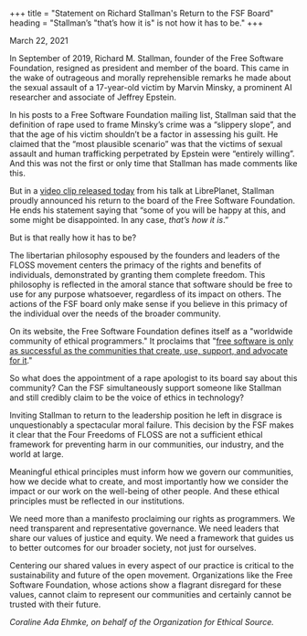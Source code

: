+++
title = "Statement on Richard Stallman's Return to the FSF Board"
heading = "Stallman’s \"that’s how it is\" is not how it has to be."
+++

<time>March 22, 2021</time>

In September of 2019, Richard M. Stallman, founder of the Free Software Foundation, resigned as president and member of the board. This came in the wake of outrageous and morally reprehensible remarks he made about the sexual assault of a 17-year-old victim by Marvin Minsky, a prominent AI researcher and associate of Jeffrey Epstein. 

In his posts to a Free Software Foundation mailing list, Stallman said that the definition of rape used to frame Minsky’s crime was a “slippery slope”, and that the age of his victim shouldn’t be a factor in assessing his guilt. He claimed that the “most plausible scenario” was that the victims of sexual assault and human trafficking perpetrated by Epstein were “entirely willing”. 
And this was not the first or only time that Stallman has made comments like this.

But in a [video clip released today](https://twitter.com/nixcraft/status/1373905399707955202) from his talk at LibrePlanet, Stallman proudly announced his return to the board of the Free Software Foundation. He ends his statement saying that “some of you will be happy at this, and some might be disappointed. In any case, *that’s how it is*.” 

But is that really how it has to be?

The libertarian philosophy espoused by the founders and leaders of the FLOSS movement centers the primacy of the rights and benefits of individuals, demonstrated by granting them complete freedom. This philosophy is reflected in the amoral stance that software should be free to use for any purpose whatsoever, regardless of its impact on others. The actions of the FSF board only make sense if you believe in this primacy of the individual over the needs of the broader community. 

On its website, the Free Software Foundation defines itself as a "worldwide community of ethical programmers." It proclaims that "[free software is only as successful as the communities that create, use, support, and advocate for it](https://fsf.org/community)."

So what does the appointment of a rape apologist to its board say about this community? Can the FSF simultaneously support someone like Stallman and still credibly claim to be the voice of ethics in technology? 

Inviting Stallman to return to the leadership position he left in disgrace is unquestionably a spectacular moral failure. This decision by the FSF makes it clear that the Four Freedoms of FLOSS are not a sufficient ethical framework for preventing harm in our communities, our industry, and the world at large. 

Meaningful ethical principles must inform how we govern our communities, how we decide what to create, and most importantly how we consider the impact or our work on the well-being of other people. And these ethical principles must be reflected in our institutions.

We need more than a manifesto proclaiming our rights as programmers. We need transparent and representative governance. We need leaders that share our values of justice and equity. We need a framework that guides us to better outcomes for our broader society, not just for ourselves.

Centering our shared values in every aspect of our practice is critical to the sustainability and future of the open movement. Organizations like the Free Software Foundation, whose actions show a flagrant disregard for these values, cannot claim to represent our communities and certainly cannot be trusted with their future.

_Coraline Ada Ehmke, on behalf of the Organization for Ethical Source._
